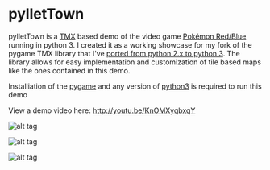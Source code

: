pylletTown
==========

pylletTown is a [TMX](https://github.com/bjorn/tiled/wiki/TMX-Map-Format) based demo of the video game [Pokémon Red/Blue](https://en.wikipedia.org/wiki/Pok%C3%A9mon_Red_and_Blue) running in python 3.
I created it as a working showcase for my fork of the pygame TMX library that I've [ported from python 2.x to python 3](https://github.com/RenfredH04/tmx). The library allows for easy implementation and customization of tile based maps like the ones contained in this demo.

Installiation of the [pygame](http://www.pygame.org/install.html) and any version of [python3](http://www.python.org/getit/) is required to run this demo

View a demo video here: http://youtu.be/KnOMXyqbxqY

![alt tag](http://i.imgur.com/kudkDNn.png)

![alt tag](http://imgur.com/BG0gJ4g.png)

![alt tag](http://i.imgur.com/BfY1qzM.png)

